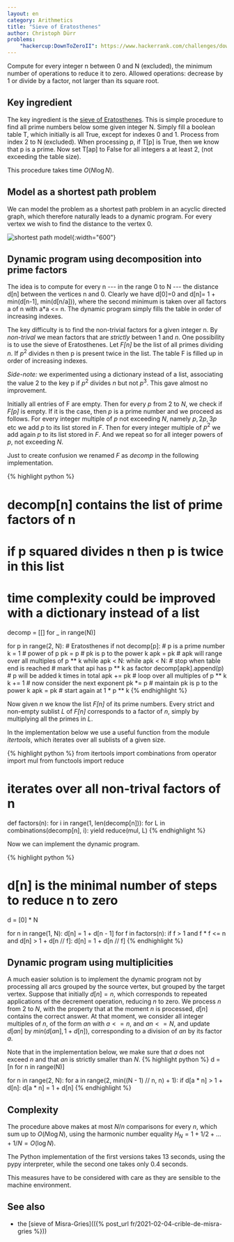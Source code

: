 ```yaml
---
layout: en
category: Arithmetics
title: "Sieve of Eratosthenes"
author: Christoph Dürr
problems:
    "hackercup:DownToZeroII": https://www.hackerrank.com/challenges/down-to-zero-ii
---
```


Compute for every integer n between 0 and N (excluded), the minimum number of operations to reduce it to zero. Allowed operations: decrease by 1 or divide by a factor, not larger than its square root.

## Key ingredient

The key ingredient is the [sieve of Eratosthenes](https://en.wikipedia.org/wiki/Sieve_of_Eratosthenes). This is simple procedure to find all prime numbers below some given integer N. Simply fill a boolean table T, which initially is all True, except for indexes 0 and 1.  Process from index 2 to N (excluded).  When processing p, if T[p] is True, then we know that p is a prime. Now set T[ap] to False for all integers a at least 2, (not exceeding the table size).

This procedure takes time $O(N \log N)$.

## Model as a shortest path problem

We can model the problem as a shortest path problem in an acyclic directed graph, which therefore naturally leads to a dynamic program.
For every vertex we wish to find the distance to the vertex 0.

![shortest path model]({{site.images}}DownToZeroII.svg){:width="600"}

## Dynamic program using decomposition into prime factors

The idea is to compute for every n --- in the range 0 to N --- the distance d[n]  between the vertices n and 0.  Clearly we have d[0]=0 and d[n]= 1 + min(d[n-1], min(d[n/a])), where the second minimum is taken over all factors a of n with a*a <= n.  The dynamic program simply fills the table in order of increasing indexes.

The key difficulty is to find the non-trivial factors for a given integer n.  By *non-trival* we mean factors that are *strictly* between 1 and $n$.  One possibility is to use the sieve of Eratosthenes. Let *F[n]* be the list of all primes dividing $n$. If $p^2$ divides n then p is present twice in the list.
The table F is filled up in order of increasing indexes.

*Side-note:* we experimented  using a dictionary instead of a list, associating the value 2 to the key p if $p^2$ divides $n$ but not $p^3$.  This gave almost no improvement.

Initially all entries of F are empty.  Then for every $p$ from 2 to $N$, we check if *F[p]* is empty. If it is the case, then $p$ is a prime number and we proceed as follows. For every integer multiple of $p$ not exceeding $N$, namely $p, 2p, 3p$ etc we add $p$ to its list stored in *F*.  Then for every integer multiple of $p^2$ we add again $p$ to its list stored in *F*. And we repeat so for all integer powers of *p*, not exceeding $N$.

Just to create confusion we renamed *F* as *decomp* in the following implementation.

{% highlight python %}
# decomp[n] contains the list of prime factors of n
# if p squared divides n then p is twice in this list
# time complexity could be improved with a dictionary instead of a list
decomp = [[] for _ in range(N)]

for p in range(2, N):  # Eratosthenes
    if not decomp[p]:  # p is a prime number
        k = 1          # power of p
        pk = p         # pk is p to the power k
        apk = pk       # apk will range over all multiples of p ** k
        while apk < N:
            while apk < N:             # stop when table end is reached
                # mark that api has p ** k as factor
                decomp[apk].append(p)  # p will be added k times in total
                apk += pk              # loop over all multiples of p ** k
            k += 1     # now consider the next exponent
            pk *= p    # maintain pk is p to the power k
            apk = pk   # start again at 1 * p ** k
{% endhighlight %}

Now given $n$ we know the list *F[n]* of its prime numbers. Every strict and non-empty sublist *L* of *F[n]* corresponds to a factor of $n$, simply by multiplying all the primes in *L*.

In the implementation below we use a useful function from the module *itertools*, which iterates over all sublists of a given size.

{% highlight python %}
from itertools import combinations
from operator import mul
from functools import reduce

# iterates over all non-trival factors of n
def factors(n):
    for i in range(1, len(decomp[n])):
        for L in combinations(decomp[n], i):
            yield reduce(mul, L)
{% endhighlight %}

Now we can implement the dynamic program.

{% highlight python %}
# d[n]  is the minimal number of steps to reduce n to zero
d = [0] * N

for n in range(1, N):
    d[n] = 1 + d[n - 1]
    for f in factors(n):
        if f > 1 and f * f <= n and d[n] > 1 + d[n // f]:
            d[n] = 1 + d[n // f]
{% endhighlight %}


## Dynamic program using multiplicities

A much easier solution is to implement the dynamic program not by processing all arcs grouped by the source vertex, but grouped by the target vertex.  Suppose that initially $d[n]=n$, which corresponds to repeated applications of the decrement operation, reducing $n$ to zero. We process $n$ from 2 to $N$, with the property that at the moment $n$ is processed, $d[n]$ contains the correct answer. At that moment, we consider all integer multiples of $n$, of the form $an$ with $a<=n$, and $an<=N$, and update $d[an]$ by $min(d[an], 1 + d[n])$, corresponding to a division of $an$ by its factor $a$.

Note that in the implementation below, we make sure that $a$ does not exceed $n$ and that $an$ is strictly smaller than $N$.
{% highlight python %}
d = [n for n in range(N)]

for n in range(2, N):
    for a in range(2, min((N - 1) // n, n) + 1):
        if d[a * n] > 1 + d[n]:
            d[a * n] = 1 + d[n]
{% endhighlight %}

## Complexity

The procedure above makes at most $N/n$ comparisons for every $n$, which sum up to $O(N \log N)$,  using the harmonic number equality $H_N=1+1/2+...+1/N=O(\log N)$.

The Python implementation of the first versions takes 13 seconds, using the pypy interpreter, while the second one takes only 0.4 seconds.

This measures have to be considered with care as they are sensible to the machine environment.

## See also

- the [sieve of Misra-Gries](({% post_url fr/2021-02-04-crible-de-misra-gries %}))